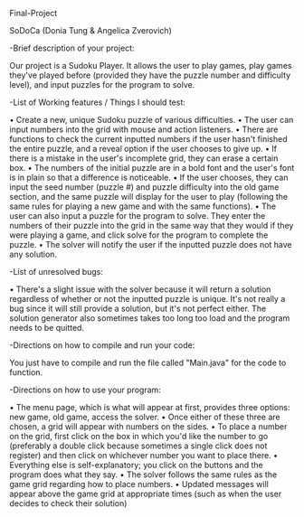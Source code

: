 Final-Project

SoDoCa (Donia Tung & Angelica Zverovich)

-Brief description of your project: 

Our project is a Sudoku Player. It allows the user to play games, play games they've played before (provided they have the puzzle number and difficulty level), and input puzzles for the program to solve.


-List of Working features / Things I should test: 

•	Create a new, unique Sudoku puzzle of various difficulties. 
•	The user can input numbers into the grid with mouse and action listeners. 
•	There are functions to check the current inputted numbers if the user hasn't finished the entire puzzle, and a reveal option if the user chooses to give up. 
•	If there is a mistake in the user's incomplete grid, they can erase a certain box. 
•	The numbers of the initial puzzle are in a bold font and the user's font is in plain so that a difference is noticeable.
•	If the user chooses, they can input the seed number (puzzle #) and puzzle difficulty into the old game section, and the same puzzle will display for the user to play (following the same rules for playing a new game and with the same functions). 
•	The user can also input a puzzle for the program to solve. They enter the numbers of their puzzle into the grid in the same way that they would if they were playing a game, and click solve for the program to complete the puzzle.
•	The solver will notify the user if the inputted puzzle does not have any solution. 


-List of unresolved bugs: 

•	There's a slight issue with the solver because it will return a solution regardless of whether or not the inputted puzzle is unique. It's not really a bug since it will still provide a solution, but it's not perfect either. The solution generator also sometimes takes too long too load and the program needs to be quitted.


-Directions on how to compile and run your code: 

You just have to compile and run the file called "Main.java" for the code to function.


-Directions on how to use your program: 

•	The menu page, which is what will appear at first, provides three options: new game, old game, access the solver. 
•	Once either of these three are chosen, a grid will appear with numbers on the sides. 
•	To place a number on the grid, first click on the box in which you'd like the number to go (preferably a double click because sometimes a single click does not register) and then click on whichever number you want to place there. 
•	Everything else is self-explanatory; you click on the buttons and the program does what they say.
•	The solver follows the same rules as the game grid regarding how to place numbers. 
•	Updated messages will appear above the game grid at appropriate times (such as when the user decides to check their solution) 

